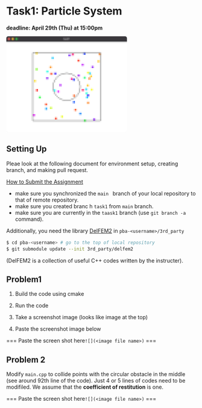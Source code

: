 # Task1: Particle System

**deadline: April 29th (Thu) at 15:00pm**

![task1_preview](../doc/task1_preview.png)


## Setting Up

Pleae look at the following document for environment setup, creating branch, and making pull request.

[How to Submit the Assignment](../doc/submit.md)

- make sure you synchronized the `main ` branch of your local repository  to that of remote repository.
- make sure you created branc h `task1` from `main` branch. 
- make sure you are currently in the `taask1` branch (use `git branch -a` command).
  

Additionally, you need the library [DelFEM2](https://github.com/nobuyuki83/delfem2) in `pba-<username>/3rd_party` 

```bash
$ cd pba-<username> # go to the top of local repository
$ git submodule update --init 3rd_party/delfem2
```

(DelFEM2 is a collection of useful C++ codes written by the instructer).



## Problem1

1. Build the code using cmake 
2. Run the code

2. Take a screenshot image (looks like image at the top)

3. Paste the screenshot image below

   

=== Paste the screen shot here`![](<image file name>)` ===



## Problem 2

Modify `main.cpp` to collide points with the circular obstacle in the middle (see around 92th line of the code). Just 4 or 5 lines of codes need to be modifiled. We assume that the **coefficient of restitution** is one.


=== Paste the screen shot here`![](<image file name>)`  ===


